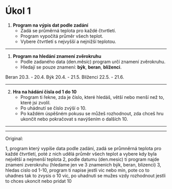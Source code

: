 # Úkol 1 

1. **Program na výpis dat podle zadání**  
   - Zadá se průměrná teplota pro každé čtvrtletí.
   - Program vypočítá průměr všech teplot.
   - Vybere čtvrtletí s nejvyšší a nejnižší teplotou.

---
1. **Program na hledání znamení zvěrokruhu**  
   - Podle zadaného data (den.měsíc) program určí znamení zvěrokruhu.
   - Hledají se pouze znamení: **býk**, **beran**, **blíženci**.

Beran     20.3. - 20.4.
Býk       20.4. - 21.5.
Blíženci  22.5. - 21.6.

---
2. **Hra na hádání čísla od 1 do 10**  
   - Program ti řekne, zda je číslo, které hledáš, větší nebo menší než to, které jsi zvolil.
   - Po uhádnutí se číslo zvýší o 10.
   - Po každém úspěšném pokusu se můžeš rozhodnout, zda chceš hru ukončit nebo pokračovat s navýšením o dalších 10.

---
---
Original:

1, program který vypíše data podle zadání, zadá se průmněrná teplota pro každé čtvrtletí, poté z nich udělá průměr všech teplot a vybere kdy byla největší a nejmenší teplota
2, podle datumu (den.mesic) ti program najde znameni zverokruhu (hledame jen ve 3 znamenich býk, beran, blizenci)
3, hledas cislo od 1-10, program ti napise jestli vic nebo min, pote co to uhadnes tak to zvysis o 10 vic, po uhadnuti se mužes vzdy rozhodnout jestli to chces ukoncit nebo pridat 10
